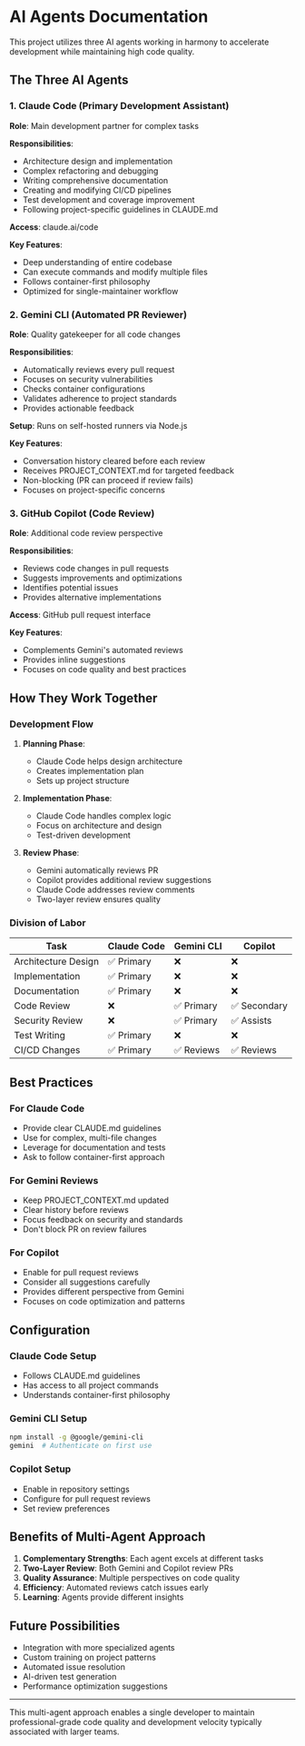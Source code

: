 # AI Agents Documentation

This project utilizes three AI agents working in harmony to accelerate development while maintaining high code quality.

## The Three AI Agents

### 1. Claude Code (Primary Development Assistant)

**Role**: Main development partner for complex tasks

**Responsibilities**:

- Architecture design and implementation
- Complex refactoring and debugging
- Writing comprehensive documentation
- Creating and modifying CI/CD pipelines
- Test development and coverage improvement
- Following project-specific guidelines in CLAUDE.md

**Access**: claude.ai/code

**Key Features**:

- Deep understanding of entire codebase
- Can execute commands and modify multiple files
- Follows container-first philosophy
- Optimized for single-maintainer workflow

### 2. Gemini CLI (Automated PR Reviewer)

**Role**: Quality gatekeeper for all code changes

**Responsibilities**:

- Automatically reviews every pull request
- Focuses on security vulnerabilities
- Checks container configurations
- Validates adherence to project standards
- Provides actionable feedback

**Setup**: Runs on self-hosted runners via Node.js

**Key Features**:

- Conversation history cleared before each review
- Receives PROJECT_CONTEXT.md for targeted feedback
- Non-blocking (PR can proceed if review fails)
- Focuses on project-specific concerns

### 3. GitHub Copilot (Code Review)

**Role**: Additional code review perspective

**Responsibilities**:

- Reviews code changes in pull requests
- Suggests improvements and optimizations
- Identifies potential issues
- Provides alternative implementations

**Access**: GitHub pull request interface

**Key Features**:

- Complements Gemini's automated reviews
- Provides inline suggestions
- Focuses on code quality and best practices

## How They Work Together

### Development Flow

1. **Planning Phase**:
   - Claude Code helps design architecture
   - Creates implementation plan
   - Sets up project structure

2. **Implementation Phase**:
   - Claude Code handles complex logic
   - Focus on architecture and design
   - Test-driven development

3. **Review Phase**:
   - Gemini automatically reviews PR
   - Copilot provides additional review suggestions
   - Claude Code addresses review comments
   - Two-layer review ensures quality

### Division of Labor

| Task | Claude Code | Gemini CLI | Copilot |
|------|------------|------------|---------|
| Architecture Design | ✅ Primary | ❌ | ❌ |
| Implementation | ✅ Primary | ❌ | ❌ |
| Documentation | ✅ Primary | ❌ | ❌ |
| Code Review | ❌ | ✅ Primary | ✅ Secondary |
| Security Review | ❌ | ✅ Primary | ✅ Assists |
| Test Writing | ✅ Primary | ❌ | ❌ |
| CI/CD Changes | ✅ Primary | ✅ Reviews | ✅ Reviews |

## Best Practices

### For Claude Code

- Provide clear CLAUDE.md guidelines
- Use for complex, multi-file changes
- Leverage for documentation and tests
- Ask to follow container-first approach

### For Gemini Reviews

- Keep PROJECT_CONTEXT.md updated
- Clear history before reviews
- Focus feedback on security and standards
- Don't block PR on review failures

### For Copilot

- Enable for pull request reviews
- Consider all suggestions carefully
- Provides different perspective from Gemini
- Focuses on code optimization and patterns

## Configuration

### Claude Code Setup

- Follows CLAUDE.md guidelines
- Has access to all project commands
- Understands container-first philosophy

### Gemini CLI Setup

```bash
npm install -g @google/gemini-cli
gemini  # Authenticate on first use
```

### Copilot Setup

- Enable in repository settings
- Configure for pull request reviews
- Set review preferences

## Benefits of Multi-Agent Approach

1. **Complementary Strengths**: Each agent excels at different tasks
2. **Two-Layer Review**: Both Gemini and Copilot review PRs
3. **Quality Assurance**: Multiple perspectives on code quality
4. **Efficiency**: Automated reviews catch issues early
5. **Learning**: Agents provide different insights

## Future Possibilities

- Integration with more specialized agents
- Custom training on project patterns
- Automated issue resolution
- AI-driven test generation
- Performance optimization suggestions

---

This multi-agent approach enables a single developer to maintain professional-grade code quality and development velocity typically associated with larger teams.
